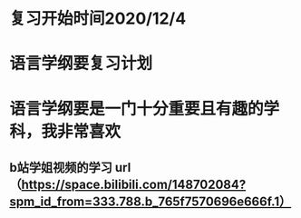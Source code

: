 
# 复习开始时间2020/12/4
# 语言学纲要复习计划
# 语言学纲要是一门十分重要且有趣的学科，我非常喜欢
## b站学姐视频的学习 url（https://space.bilibili.com/148702084?spm_id_from=333.788.b_765f7570696e666f.1）
